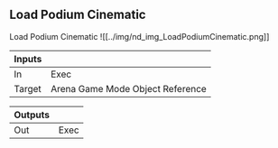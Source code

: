 ## Load Podium Cinematic
Load Podium Cinematic
![[../img/nd_img_LoadPodiumCinematic.png]]

|Inputs||
|--|--|
| In | Exec |
| Target | Arena Game Mode Object Reference |

|Outputs||
|--|--|
| Out | Exec |
